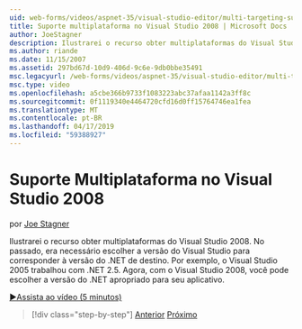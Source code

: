 ```yaml
---
uid: web-forms/videos/aspnet-35/visual-studio-editor/multi-targeting-support-in-visual-studio-2008
title: Suporte multiplataforma no Visual Studio 2008 | Microsoft Docs
author: JoeStagner
description: Ilustrarei o recurso obter multiplataformas do Visual Studio 2008. No passado, era necessário escolher a versão do Visual Studio para coincidir com o destino versi .NET...
ms.author: riande
ms.date: 11/15/2007
ms.assetid: 297bd67d-10d9-406d-9c6e-9db0bbe35491
msc.legacyurl: /web-forms/videos/aspnet-35/visual-studio-editor/multi-targeting-support-in-visual-studio-2008
msc.type: video
ms.openlocfilehash: a5cbe366b9733f1083223abc37afaa1142a3ff8c
ms.sourcegitcommit: 0f1119340e4464720cfd16d0ff15764746ea1fea
ms.translationtype: MT
ms.contentlocale: pt-BR
ms.lasthandoff: 04/17/2019
ms.locfileid: "59388927"
---
```

# <a name="multi-targeting-support-in-visual-studio-2008"></a>Suporte Multiplataforma no Visual Studio 2008

por [Joe Stagner](https://github.com/JoeStagner)

Ilustrarei o recurso obter multiplataformas do Visual Studio 2008. No passado, era necessário escolher a versão do Visual Studio para corresponder à versão do .NET de destino. Por exemplo, o Visual Studio 2005 trabalhou com .NET 2.5. Agora, com o Visual Studio 2008, você pode escolher a versão do .NET apropriado para seu aplicativo.

[&#9654;Assista ao vídeo (5 minutos)](https://channel9.msdn.com/Blogs/ASP-NET-Site-Videos/multi-targeting-support-in-visual-studio-2008)

> [!div class="step-by-step"]
> [Anterior](javascript-debugging-in-visual-studio-2008.md)
> [Próximo](intellisense-for-jscript-and-aspnet-ajax.md)
